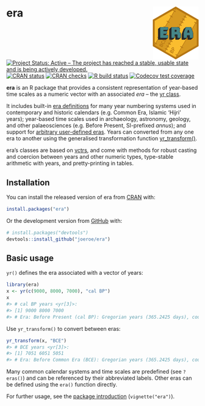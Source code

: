 
<!-- README.md is generated from README.Rmd. Please edit that file -->

# era <a href='https://era.joeroe.io'><img src='man/figures/logo.svg' align="right" style="float: right; height: 139px" /></a>

<!-- badges: start -->

[![Project Status: Active – The project has reached a stable, usable
state and is being actively
developed.](https://www.repostatus.org/badges/latest/active.svg)](https://www.repostatus.org/#active)
[![CRAN
status](https://www.r-pkg.org/badges/version/era)](https://CRAN.R-project.org/package=era)
[![CRAN
checks](https://cranchecks.info/badges/worst/era)](https://cranchecks.info/pkgs/era)
[![R build
status](https://github.com/joeroe/era/workflows/R-CMD-check/badge.svg)](https://github.com/joeroe/era/actions)
[![Codecov test
coverage](https://codecov.io/gh/joeroe/era/branch/master/graph/badge.svg)](https://codecov.io/gh/joeroe/era?branch=master)
<!-- badges: end -->

**era** is an R package that provides a consistent representation of
year-based time scales as a numeric vector with an associated *era* –
the [yr class](https://era.joeroe.io/reference/yr.html).

It includes built-in [era
definitions](https://era.joeroe.io/reference/eras.html) for many year
numbering systems used in contemporary and historic calendars
(e.g. Common Era, Islamic ‘Hijri’ years); year-based time scales used in
archaeology, astronomy, geology, and other palaeosciences (e.g. Before
Present, SI-prefixed *annus*); and support for [arbitrary user-defined
eras](https://era.joeroe.io/reference/era.html). Years can converted
from any one era to another using the generalised transformation
function
[yr_transform()](https://era.joeroe.io/reference/yr_transform.html).

era’s classes are based on [vctrs](https://vctrs.r-lib.org/), and come
with methods for robust casting and coercion between years and other
numeric types, type-stable arithmetic with years, and pretty-printing in
tables.

## Installation

You can install the released version of era from
[CRAN](https://CRAN.R-project.org) with:

``` r
install.packages("era")
```

Or the development version from [GitHub](https://github.com/) with:

``` r
# install.packages("devtools")
devtools::install_github("joeroe/era")
```

## Basic usage

`yr()` defines the era associated with a vector of years:

``` r
library(era)
x <- yr(c(9000, 8000, 7000), "cal BP")
x
#> # cal BP years <yr[3]>:
#> [1] 9000 8000 7000
#> # Era: Before Present (cal BP): Gregorian years (365.2425 days), counted backwards from 1950
```

Use `yr_transform()` to convert between eras:

``` r
yr_transform(x, "BCE")
#> # BCE years <yr[3]>:
#> [1] 7051 6051 5051
#> # Era: Before Common Era (BCE): Gregorian years (365.2425 days), counted backwards from 1
```

Many common calendar systems and time scales are predefined (see
`?eras()`) and can be referenced by their abbreviated labels. Other eras
can be defined using the `era()` function directly.

For further usage, see the [package
introduction](https://era.joeroe.io/articles/era.html)
(`vignette("era")`).
